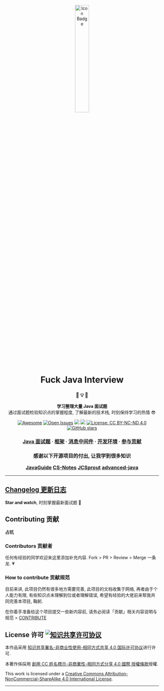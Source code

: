<div align="center"><img src="./docs/.vuepress/public/hero.png" alt="Icon Badge" width="30%" /></div>

<h1 align="center">Fuck Java Interview</h1>

<h3 align="center">🍳  💡  🎉</h3>

<p align="center">
<strong>学习整理大量 Java 面试题</strong>
<br />
通过面试题检验知识点的掌握程度, 了解最新的技术栈, 时刻保持学习的热情 😎
</p>

<div align="center">

[![Awesome](https://cdn.rawgit.com/sindresorhus/awesome/d7305f38d29fed78fa85652e3a63e154dd8e8829/media/badge.svg)](https://github.com/sindresorhus/awesome) 
[![Open Issues](http://githubbadges.herokuapp.com/boennemann/badges/issues.svg?style=flat)](https://github.com/dong4j/java-interview/issues) 
![](https://img.shields.io/github/last-commit/dong4j/java-interview.svg) ![](https://img.shields.io/github/repo-size/dong4j/java-interview.svg) 
[![License: CC BY-NC-ND 4.0](https://img.shields.io/badge/License-CC%20BY--NC--SA%204.0-03A9F4.svg)](http://creativecommons.org/licenses/by-nc-nd/4.0/)
[![GitHub stars](https://img.shields.io/github/stars/dong4j/java-interview.svg?style=social)](https://github.com/dong4j/java-interview)

</div>

<h3 align="center">
    <a href="./docs/java/se/README.md">Java 面试题</a>
    <span> · </span>
    <a href="./docs/framework/README.md">框架</a>
    <span> · </span>
    <a href="./docs/mq/README.md">消息中间件</a>
    <span> · </span>
    <a href="./docs/dev-env/README.md">开发环境</a>
    <span> · </span>
    <a href="./docs/github/contribute.md">参与贡献</a>
</h3>

<h3 align="center">

**感谢以下开源项目的付出, 让我学到很多知识**

[JavaGuide](https://github.com/Snailclimb/JavaGuide)
[CS-Notes](https://github.com/CyC2018/CS-Notes)
[JCSprout](https://github.com/crossoverJie/JCSprout)
[advanced-java](https://github.com/doocs/advanced-java)

</h3>

---

## [Changelog 更新日志](./docs/github/changelog.md)

**Star and watch**, 时刻掌握最新面试题 💪

## Contributing 贡献

**占坑**

### Contributors 贡献者

任何有经验的同学欢迎来这里添加补充内容. Fork > PR > Review > Merge 一条龙. 💗

### How to contribute 贡献规范

目前来讲, 此项目仍然有很多地方需要完善, 此项目的文档收集于网络, 再者由于个人能力有限, 有些知识点未理解到位或者理解错误, 希望有经验的大佬前来帮我共同完善本项目, 鞠躬. 

在你着手准备给这个项目提交一些新内容前, 请务必阅读「贡献」相关内容说明与规范 > [CONTRIBUTE](./docs/github/contribute.md)

## License 许可  [![知识共享许可协议](https://i.creativecommons.org/l/by-nc-sa/4.0/80x15.png)](http://creativecommons.org/licenses/by-nc-sa/4.0/)

本作品采用 [知识共享署名-非商业性使用-相同方式共享 4.0 国际许可协议](http://creativecommons.org/licenses/by-nc-sa/4.0/)进行许可.

本著作係採用 [創用 CC 姓名標示-非商業性-相同方式分享 4.0 國際 授權條款](http://creativecommons.org/licenses/by-nc-sa/4.0/)授權.

This work is licensed under a [Creative Commons Attribution-NonCommercial-ShareAlike 4.0 International License](http://creativecommons.org/licenses/by-nc-sa/4.0/).

---
